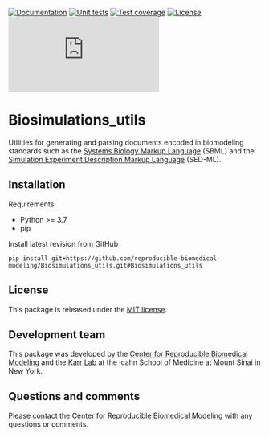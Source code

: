 [![Documentation](https://github.com/reproducible-biomedical-modeling/Biosimulations_utils/workflows/Documentation/badge.svg)](https://github.com/reproducible-biomedical-modeling/Biosimulations_utils/actions?query=workflow%3ADocument)
[![Unit tests](https://github.com/reproducible-biomedical-modeling/Biosimulations_utils/workflows/Unit%20tests/badge.svg)](https://github.com/reproducible-biomedical-modeling/Biosimulations_utils/actions?query=workflow%3A%22Unit+Test%22)
[![Test coverage](https://codecov.io/gh/reproducible-biomedical-modeling/Biosimulations_utils/branch/master/graph/badge.svg)](https://codecov.io/gh/reproducible-biomedical-modeling/Biosimulations_utils)
[![License](https://img.shields.io/github/license/reproducible-biomedical-modeling/Biosimulations_utils.svg)](LICENSE)
![Analytics](https://ga-beacon.appspot.com/UA-86759801-1/Biosimulations_utils/README.md?pixel)

# Biosimulations_utils
Utilities for generating and parsing documents encoded in biomodeling standards such as the [Systems Biology Markup Language](http://www.sbml.org/) (SBML) and the [Simulation Experiment Description Markup Language](https://sed-ml.org/) (SED-ML).

## Installation

Requirements
* Python >= 3.7
* pip

Install latest revision from GitHub
```
pip install git+https://github.com/reproducible-biomedical-modeling/Biosimulations_utils.git#Biosimulations_utils
```

## License
This package is released under the [MIT license](LICENSE).

## Development team
This package was developed by the [Center for Reproducible Biomedical Modeling](http://reproduciblebiomodels.org) and the [Karr Lab](https://www.karrlab.org) at the Icahn School of Medicine at Mount Sinai in New York.

## Questions and comments
Please contact the [Center for Reproducible Biomedical Modeling](mailto:info@reproduciblebiomodels.org) with any questions or comments.
